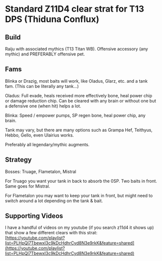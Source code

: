 # Standard Z11D4 clear strat for T13 DPS (Thiduna Conflux)

## Build

Raiju with associated mythics (T13 Titan WB). Offensive accessory (any mythic) and PREFERABLY offensive pet.

## Fams

Blinka or Drazig, most baits will work, like Oladus, Glarz, etc. and a tank fam. (This can be literally any tank...)

Oladus: Full evade, heals received more effectively bone, heal power chip or damage reduction chip. Can be cleared with any brain or without one but a defensive one (when hit) helps a lot. 

Blinka: Speed / empower pumps, SP regen bone, heal power chip, any brain.

Tank may vary, but there are many options such as Grampa Hef, Teithyus, Hebbo, Gello, even Ulairius works.

Preferably all legendary/mythic augments. 

## Strategy

Bosses: Truage, Flametalon, Mistral

For Truago you want your tank in back to absorb the 0SP. Two baits in front. Same goes for Mistral.

For Flametalon you may want to keep your tank in front, but might need to switch around a lot depending on the tank & bait. 

## Supporting Videos

I have a handful of videos on my youtube (if you search z11d4 it shows up) that show a few different clears with this strat: [https://youtube.com/playlist?list=PLHpQl7TbewxI3c9kDcHdhrCyd8N3e9rkK&feature=shared](https://youtube.com/playlist?list=PLHpQl7TbewxI3c9kDcHdhrCyd8N3e9rkK&feature=shared)
